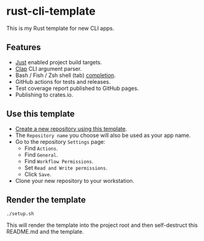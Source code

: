 # rust-cli-template

This is my Rust template for new CLI apps.

## Features

 * [Just](https://github.com/casey/just) enabled project build targets.
 * [Clap](https://docs.rs/clap/latest/clap/) CLI argument parser.
 * Bash / Fish / Zsh shell (tab)
   [completion](https://docs.rs/clap_complete/latest/clap_complete/).
 * GitHub actions for tests and releases.
 * Test coverage report published to GitHub pages.
 * Publishing to crates.io.

## Use this template

 * [Create a new repository using this template](https://github.com/new?template_name=rust-cli-template&template_owner=EnigmaCurry).
 * The `Repository name` you choose will also be used as your app name.
 * Go to the repository `Settings` page:
   * Find `Actions`.
   * Find `General`.
   * Find `Workflow Permissions`.
   * Set `Read and Write permissions`.
   * Click `Save`.
 * Clone your new repository to your workstation.
 
## Render the template

```
./setup.sh
```
 
This will render the template into the project root and then
self-destruct this README.md and the template.
